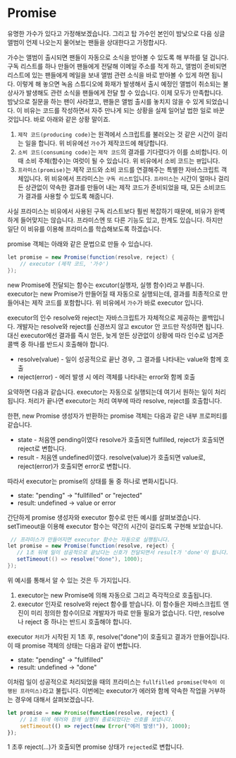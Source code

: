 # Promise

유명한 가수가 있다고 가정해보겠습니다. 그리고 탑 가수인 본인이 밤낮으로 다음 싱글 앨범이 언제 나오는지 물어보는 팬들을 상대한다고 가정합시다.

가수는 앨범이 출시되면 팬들이 자동으로 소식을 받아볼 수 있도록 해 부하를 덜 겁니다. 구독 리스트를 하나 만들어 팬들에게 전달해 이메일 주소를 적게 하고, 앨범이 준비되면 리스트에 있는 팬들에게 메일을 보내 앨범 관련 소식을 바로 받아볼 수 있게 하면 됩니다. 이렇게 해 놓으면 녹음 스튜디오에 화재가 발생해서 출시 예정인 앨범이 취소되는 불상사가 발생해도 관련 소식을 팬들에게 전달 할 수 있습니다. 이제 모두가 만족합니다. 밤낮으로 질문을 하는 팬이 사라졌고, 팬들은 앨범 출시를 놓치지 않을 수 있게 되었습니다. 이 비유는 코드를 작성하면서 자주 만나게 되는 상황을 실제 일어날 법한 일로 바꾼 것입니다. 바로 아래와 같은 상황 말이죠.

>
1. `제작 코드(producing code)`는 원격에서 스크립트를 불러오는 것 같은 시간이 걸리는 일을 합니다. 위 비유에선 `가수`가 제작코드에 해당합니다.
2. `소비 코드(consuming code)`는 `제작 코드`의 결과를 기다렸다가 이를 소비합니다. 이때 소비 주체(함수)는 여럿이 될 수 있습니다. 위 비유에서 소비 코드는 `팬`입니다.
3. `프라미스(promise)`는 제작 코드와 소비 코드를 연결해주는 특별한 자바스크립트 객체입니다. 위 비유에서 프라미스는 `구독 리스트`입니다. `프라미스`는 시간이 얼마나 걸리든 상관없이 약속한 결과를 만들어 내는 제작 코드가 준비되었을 때, 모든 소비코드가 결과를 사용할 수 있도록 해줍니다.


사실 프라미스는 비유에서 사용된 구독 리스트보다 훨씬 복잡하기 때문에, 비유가 완벽하게 들어맞지는 않습니다. 프라미스엔 또 다른 기능도 있고, 한계도 있습니다. 하지만 일단 이 비유를 이용해 프라미스를 학습해보도록 하겠습니다.

promise 객체는 아래와 같은 문법으로 만들 수 있습니다.

```java
let promise = new Promise(function(resolve, reject) {
    // executor (제작 코드, '가수')
});
```

new Promise에 전달되는 함수는 excutor(실행자, 실행 함수)라고 부릅니다. executor는 new Promise가 만들어질 때 자동으로 실행되는데, 결과를 최종적으로 만들어내는 제작 코드를 포함합니다. 위 비유에서 `가수`가 바로 executor 입니다.

executor의 인수 resolve와 reject는 자바스크립트가 자체적으로 제공하는 콜백입니다. 개발자는 resolve와 reject를 신경쓰지 않고 excutor 안 코드만 작성하면 됩니다. 대신 executor에선 결과를 즉시 얻든, 늦게 얻든 상관없이 상황에 따라 인수로 넘겨준 콜백 중 하나를 반드시 호출해야 합니다.

>
- resolve(value) - 일이 성공적으로 끝난 경우, 그 결과를 나타내는 value와 함께 호출
- reject(error) - 에러 발생 시 에러 객체를 나타내는 error와 함께 호출

요약하면 다음과 같습니다. executor는 자동으로 실행되는데 여기서 원하는 일이 처리됩니다. 처리가 끝나면 executor는 처리 여부에 따라 resolve, reject를 호출합니다.

한편, new Promise 생성자가 반환하는 promise 객체는 다음과 같은 내부 프로퍼티를 같습니다.

>
- state - 처음엔 pending이였다 resolve가 호출되면 fulfilled, reject가 호출되면 reject로 변합니다.
- result - 처음엔 undefined이였다. resolve(value)가 호출되면 value로, reject(error)가 호출되면 error로 변합니다.

따라서 executor는 promise의 상태를 둘 중 하나로 변화시킵니다.

>
- state: "pending" -> "fullfilled" or "rejected"
- result: undefined -> value or error

간단하게 promise 생성자와 executor 함수로 만든 예시를 살펴보겠습니다. setTimeout을 이용해 executor 함수는 약간의 시간이 걸리도록 구현해 보았습니다.

```java
 // 프라미스가 만들어지면 executor 함수는 자동으로 실행됩니다.
let promise = new Promise(function(resolve, reject) {
   // 1초 뒤에 일이 성공적으로 끝났다는 신호가 전달되면서 result가 'done'이 됩니다.
   setTimeout(() => resolve("done"), 1000);
});
```

위 예시를 통해서 알 수 있는 것은 두 가지입니다.

>
1. executor는 new Promise에 의해 자동으로 그리고 즉각적으로 호출됩니다.
2. executor 인자로 resolve와 reject 함수를 받습니다. 이 함수들은 자바스크립트 엔진이 미리 정의한 함수이므로 개발자가 따로 만들 필요가 없습니다. 다만, resolve나 reject 중 하나는 반드시 호출해야 합니다.

executor `처리`가 시작된 지 1초 후, resolve("done")이 호출되고 결과가 만들어집니다. 이 때 promise 객체의 상태는 다음과 같이 변합니다.

>
- state: "pending" -> "fullfilled"
- result: undefined -> "done"

이처럼 일이 성공적으로 처리되었을 때의 프라미스는 `fullfilled promise(약속이 이행된 프라미스)`라고 불립니다. 이번에는 executor가 에러와 함께 약속한 작업을 거부하는 경우에 대해서 살펴보겠습니다.

```javascript
let promise = new Promise(function(resolve, reject) {
    // 1초 뒤에 에러와 함께 실행이 종료되었다는 신호를 보냅니다.
    setTimeout(() => reject(new Error("에러 발생!")), 1000);
});
```

1 초후 reject(...)가 호출되면 promise 상태가 `rejected`로 변합니다.

